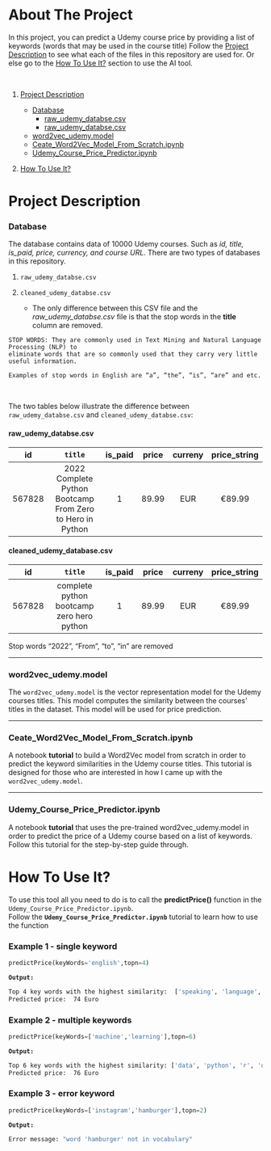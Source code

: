 # About The Project
In this project, you can predict a Udemy course price by providing a list of keywords (words that may be used in the course title)
Follow the [Project Description](#ProjectDescription) to see what each of the files in this repository are used for. Or else go to the
[How To Use It?](#HowToUseIt) section to use the AI tool.

<br>

1. [Project Description](#ProjectDescription)
   * [Database](#Database)
      * [raw_udemy_databse.csv](#raw_udemy_databse.csv)
      * [raw_udemy_databse.csv](#raw_udemy_databse.csv)
   * [word2vec_udemy.model](#word2vec_udemy.model)
   * [Ceate_Word2Vec_Model_From_Scratch.ipynb](#Ceate_Word2Vec_Model_From_Scratch.ipynb)
   * [Udemy_Course_Price_Predictor.ipynb](#Udemy_Course_Price_Predictor.ipynb)
   
   
  
2. [How To Use It?](#HowToUseIt)



<a id="ProjectDescription"></a> 
# Project Description
<a id="Database"></a>  
### Database
The database contains data of 10000 Udemy courses. Such as *id, title, is_paid, price, currency, and course URL*. There are two types of databases in this repository.
1. `raw_udemy_databse.csv`
   
2. `cleaned_udemy_databse.csv`
    * The only difference between this CSV file and the *raw_udemy_databse.csv* file is that the stop words in the **title** column are removed.

````
STOP WORDS: They are commonly used in Text Mining and Natural Language Processing (NLP) to 
eliminate words that are so commonly used that they carry very little useful information.

Examples of stop words in English are “a”, “the”, “is”, “are” and etc. 
````
<br>

The two tables below illustrate the difference between  `raw_udemy_databse.csv`  and  `cleaned_udemy_databse.csv`:
<a id="raw_udemy_databse.csv"></a> 
#### raw_udemy_databse.csv
|id| `title`|is_paid|price|curreny|price_string|
|:------:| :------:|:------:|:------:|:------:|:------:|
|567828| 2022 Complete Python Bootcamp From Zero to Hero in Python|1|89.99|EUR|€89.99|

<a id="cleaned_udemy_database.csv"></a>  
#### cleaned_udemy_database.csv
|id| `title`|is_paid|price|curreny|price_string|
|:------:| :------:|:------:|:------:|:------:|:------:|
|567828| complete python bootcamp zero hero python|1|89.99|EUR|€89.99|

Stop words “2022”, “From”, “to”, “in” are removed
- - - -
<a id="word2vec_udemy.model"></a>  
### word2vec_udemy.model

The `word2vec_udemy.model` is the vector representation model for the Udemy courses titles. This model computes the similarity between the courses' titles in the dataset. This model will be used for price prediction.

- - - -

<a id="Ceate_Word2Vec_Model_From_Scratch.ipynb"></a>  
### Ceate_Word2Vec_Model_From_Scratch.ipynb
A notebook **tutorial** to build a Word2Vec model from scratch in order to predict the keyword similarities in the Udemy course titles.
This tutorial is designed for those who are interested in how I came up with the `word2vec_udemy.model`. 


- - - -
<a id="Udemy_Course_Price_Predictor.ipynb"></a>  
### Udemy_Course_Price_Predictor.ipynb
A notebook **tutorial** that uses the pre-trained word2vec_udemy.model in order to predict the price of a Udemy course based on a list of keywords. Follow this tutorial for the step-by-step guide through.


<a id="HowToUseIt"></a>  
# How To Use It?
To use this tool all you need to do is to call the **predictPrice()** function in the `Udemy_Course_Price_Predictor.ipynb`. 
<br>
Follow the **`Udemy_Course_Price_Predictor.ipynb`** tutorial to learn how to use the function
<br>



### Example 1 - single keyword ###
```python
predictPrice(keyWords='english',topn=4)
```

**`Output:`**
```bash
Top 4 key words with the highest similarity:  ['speaking', 'language', 'start', 'writing']
Predicted price:  74 Euro
```

### Example 2 - multiple keywords ###

```python
predictPrice(keyWords=['machine','learning'],topn=6)
```

**`Output:`**
```bash
Top 6 key words with the highest similarity: ['data', 'python', 'r', 'deep', 'science', 'tableau'] 
Predicted price:  76 Euro
```

### Example 3 - error keyword ###

```python
predictPrice(keyWords=['instagram','hamburger'],topn=2)
```

**`Output:`**
```bash
Error message: "word 'hamburger' not in vocabulary"
```



